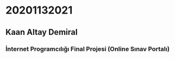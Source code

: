# 20201132021
## Kaan Altay Demiral
### İnternet Programcılığı Final Projesi (Online Sınav Portalı)




